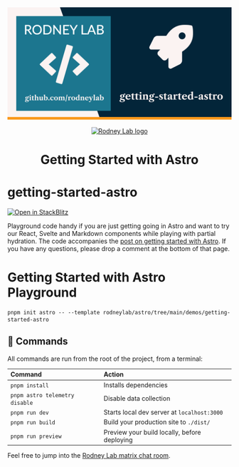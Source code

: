 <img src="./images/rodneylab-github-getting-started-astro.png" alt="Rodney Lab getting-started-astro Github banner">

<p align="center">
  <a aria-label="Open Rodney Lab site" href="https://rodneylab.com" rel="nofollow noopener noreferrer">
    <img alt="Rodney Lab logo" src="https://rodneylab.com/assets/icon.png" width="60" />
  </a>
</p>
<h1 align="center">
  Getting Started with Astro
</h1>

# getting-started-astro

[![Open in StackBlitz](https://developer.stackblitz.com/img/open_in_stackblitz.svg)](https://stackblitz.com/github/rodneylab/astro/tree/main/demos/getting-started-astro)

Playground code handy if you are just getting going in Astro and want to try our React, Svelte and Markdown components while playing with partial hydration. The code accompanies the <a aria-label="Open Rodney Lab blog post on getting started with Astro" href="https://rodneylab.com/getting-started-astro/">post on getting started with Astro</a>. If you have any questions, please drop a comment at the bottom of that page.

# Getting Started with Astro Playground

```
pnpm init astro -- --template rodneylab/astro/tree/main/demos/getting-started-astro
```

## 🧞 Commands

All commands are run from the root of the project, from a terminal:

| Command                        | Action                                       |
| :----------------------------- | :------------------------------------------- |
| `pnpm install`                 | Installs dependencies                        |
| `pnpm astro telemetry disable` | Disable data collection                      |
| `pnpm run dev`                 | Starts local dev server at `localhost:3000`  |
| `pnpm run build`               | Build your production site to `./dist/`      |
| `pnpm run preview`             | Preview your build locally, before deploying |

Feel free to jump into the [Rodney Lab matrix chat room](https://matrix.to/#/%23rodney:matrix.org).
